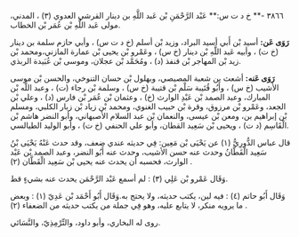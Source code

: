 ٣٨٦٦ -** خ د ت س:** عَبْد الرَّحْمَنِ بْن عَبد اللَّهِ بن دينار القرشي العدوي (٣) ، المدني، مولى عَبد اللَّهِ بْن عُمَر بْن الخطاب.

**رَوَى عَن:** أسيد بْن أَبي أسيد البراد، وزيد بْن أسلم (خ د ت س) ، وأبي حازم سلمة بن دينار (خ ت) ، وأبيه عَبد اللَّهِ بْن دينار (خ س) ، وعَمْرو بْن يحيى بْن عمارة المازني،ومحمد بْن زيد بْن المهاجر بْن قنفذ (د) ، ومُحَمَّد بْن عجلان، وموسى بْن عُبَيدة الربذي.

**رَوَى عَنه:** أشعث بن شعبة المصيصي، وبهلول بْن حسان التنوخي، والحسن بْن موسى الأشيب (خ س) ، وأَبُو قُتَيبة سَلْم بْن قتيبة (خ س) ، وسلمة بْن رجاء (ت) ، وعبد اللَّه بْن المبارك، وعبد الصمد بْن عَبْدِ الوارث (خ) ، وعثمان بْن عُمَر بْن فارس (د) ، وعلي بْن الجعد، وعَمْرو بْن مرزوق، وقرة بْن حبيب الغنوي، ومحمد بْن زياد بْن زبار الكلبي، ومسلم بْن إبراهيم بن، ومعن بْن عيسى، والنعمان بْن عبد السلام الأصبهاني، وأبو النضر هاشم بْن الْقَاسِم (د ت) ، ويحيى بْن سَعِيد القطان، وأبو علي الحنفي (خ ت) ، وأبو الوليد الطيالسي.

قال عباس الدُّورِيُّ (١) عن يَحْيَى بْن مَعِين: فِي حديثه عندي ضعف، وقد حدث عَنْهُ يَحْيَى بْنُ سَعِيد الْقَطَّانُ وحدث عنه حسن الأشيب، وحدث عنه أَبُو النضر، وعبد الصمد بْن عَبْد الوارث، فحسبه أن يحدث عنه يحيى بْن سَعِيد الْقَطَّان (٢) .

وَقَال عَمْرو بْن عَلِي (٣) : لم أسمع عَبْد الرَّحْمَن يحدث عنه بشيءٍ قط.

وَقَال أَبُو حاتم (٤) : فيه لين، يكتب حديثه، ولا يحتج به.وَقَال أَبُو أَحْمَد بْن عَدِيّ (١) : وبعض ما يرويه منكر، لا يتابع عليه، وهو فِي جملة من يكتب حديثه من الضعفاء (٢) .

روى له البخاري، وأبو داود، والتِّرْمِذِيّ، والنَّسَائي.